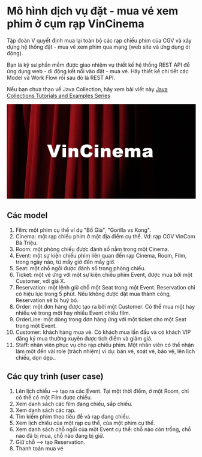 # Mô hình dịch vụ đặt - mua vé xem phim ở cụm rạp VinCinema

Tập đoàn V quyết định mua lại toàn bộ các rạp chiếu phim của CGV và xây dựng hệ thống đặt - mua vé xem phim qua mạng (web site và ứng dụng di động).

Bạn là kỹ sư phần mềm được giao nhiệm vụ thiết kế hệ thống REST API để ứng dụng web - di động kết nối vào đặt - mua vé. Hãy thiết kế chi tiết các Model và Work Flow rồi sau đó là REST API.

Nếu bạn chưa thạo về Java Collection, hãy xem bài viết này [Java Collections Tutorials and Examples Series](https://hellokoding.com/java-collections-framework/)

![](images/vincinema.webp)

## Các model
1. Film: một phim cụ thể ví dụ "Bố Già", "Gorilla vs Kong".
2. Cinema: một rạp chiếu phim ở một địa điểm cụ thể. Vd: rạp CGV VinCom Bà Triệu.
3. Room: một phòng chiếu được đánh số nằm trong một Cinema.
4. Event: một sự kiện chiếu phim liên quan đến rạp Cinema, Room, Film, trong ngày nào, từ mấy giờ đến mấy giờ.
5. Seat: một chỗ ngồi được đánh số trong phòng chiếu.
6. Ticket: một vé ứng với một sự kiện chiếu phim Event, được mua bởi một Customer, với giá X.
7. Reservation: một lệnh giữ chỗ một Seat trong một Event. Reservation chỉ có hiệu lực trong 5 phút. Nếu không được đặt mua thành công, Reservation sẽ bị huỷ bỏ.
8. Order: một đơn hàng được tạo ra bởi một Customer. Có thể mua một hay nhiều vé trong một hay nhiều Event chiếu film.
9. OrderLine: một dòng trong đơn hàng ứng với một ticket cho một Seat trong một Event.
10. Customer: khách hàng mua vé. Có khách mua lần đầu và có khách VIP đăng ký mua thường xuyên được tích điểm và giảm giá.
11. Staff: nhân viên phục vụ cho rạp chiếu phim. Một nhân viên có thể nhận làm một đến vài role (trách nhiệm) ví dụ: bán vé, soát vé, bảo vệ, lên lịch chiếu, dọn dẹp..

## Các quy trình (user case)
1. Lên lịch chiếu --> tạo ra các Event. Tại một thời điểm, ở một Room, chỉ có thể có một Film được chiếu.
2. Xem danh sách các film đang chiếu, sắp chiếu.
3. Xem danh sách các rạp.
4. Tìm kiếm phim theo tiêu đề và rạp đang chiếu.
5. Xem lịch chiếu của một rạp cụ thể, của một phim cụ thể.
6. Xem danh sách chỗ ngồi của một Event cụ thể: chỗ nào còn trống, chỗ nào đã bị mua, chỗ nào đang bị giữ.
7. Giữ chỗ --> tạo Reservation.
8. Thanh toán mua vé